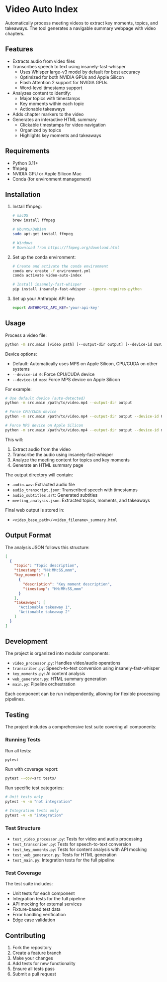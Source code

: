 # Video Auto Index

Automatically process meeting videos to extract key moments, topics, and takeaways. The tool generates a navigable summary webpage with video chapters.

## Features

- Extracts audio from video files
- Transcribes speech to text using insanely-fast-whisper
  - Uses Whisper large-v3 model by default for best accuracy
  - Optimized for both NVIDIA GPUs and Apple Silicon
  - Flash Attention 2 support for NVIDIA GPUs
  - Word-level timestamp support
- Analyzes content to identify:
  - Major topics with timestamps
  - Key moments within each topic
  - Actionable takeaways
- Adds chapter markers to the video
- Generates an interactive HTML summary
  - Clickable timestamps for video navigation
  - Organized by topics
  - Highlights key moments and takeaways

## Requirements

- Python 3.11+
- ffmpeg
- NVIDIA GPU or Apple Silicon Mac
- Conda (for environment management)

## Installation

1. Install ffmpeg:
   ```bash
   # macOS
   brew install ffmpeg

   # Ubuntu/Debian
   sudo apt-get install ffmpeg

   # Windows
   # Download from https://ffmpeg.org/download.html
   ```

2. Set up the conda environment:
   ```bash
   # Create and activate the conda environment
   conda env create -f environment.yml
   conda activate video-auto-index

   # Install insanely-fast-whisper
   pip install insanely-fast-whisper --ignore-requires-python
   ```

3. Set up your Anthropic API key:
   ```bash
   export ANTHROPIC_API_KEY='your-api-key'
   ```

## Usage

Process a video file:
```bash
python -m src.main [video path] [--output-dir output] [--device-id DEVICE]
```

Device options:
- Default: Automatically uses MPS on Apple Silicon, CPU/CUDA on other systems
- `--device-id 0`: Force CPU/CUDA device
- `--device-id mps`: Force MPS device on Apple Silicon

For example:
```bash
# Use default device (auto-detected)
python -m src.main /path/to/video.mp4 --output-dir output

# Force CPU/CUDA device
python -m src.main /path/to/video.mp4 --output-dir output --device-id 0

# Force MPS device on Apple Silicon
python -m src.main /path/to/video.mp4 --output-dir output --device-id mps
```

This will:
1. Extract audio from the video
2. Transcribe the audio using insanely-fast-whisper
3. Analyze the meeting content for topics and key moments
4. Generate an HTML summary page

The output directory will contain:
- `audio.wav`: Extracted audio file
- `audio_transcript.json`: Transcribed speech with timestamps
- `audio_subtitles.srt`: Generated subtitles
- `meeting_analysis.json`: Extracted topics, moments, and takeaways

Final web output is stored in:
- `<video_base_path>/<video_filename>_summary.html`

## Output Format

The analysis JSON follows this structure:
```json
[
  {
    "topic": "Topic description",
    "timestamp": "HH:MM:SS,mmm",
    "key_moments": [
      {
        "description": "Key moment description",
        "timestamp": "HH:MM:SS,mmm"
      }
    ],
    "takeaways": [
      "Actionable takeaway 1",
      "Actionable takeaway 2"
    ]
  }
]
```

## Development

The project is organized into modular components:
- `video_processor.py`: Handles video/audio operations
- `transcriber.py`: Speech-to-text conversion using insanely-fast-whisper
- `key_moments.py`: AI content analysis
- `web_generator.py`: HTML summary generation
- `main.py`: Pipeline orchestration

Each component can be run independently, allowing for flexible processing pipelines.

## Testing

The project includes a comprehensive test suite covering all components:

### Running Tests

Run all tests:
```bash
pytest
```

Run with coverage report:
```bash
pytest --cov=src tests/
```

Run specific test categories:
```bash
# Unit tests only
pytest -v -m "not integration"

# Integration tests only
pytest -v -m "integration"
```

### Test Structure

- `test_video_processor.py`: Tests for video and audio processing
- `test_transcriber.py`: Tests for speech-to-text conversion
- `test_key_moments.py`: Tests for content analysis with API mocking
- `test_web_generator.py`: Tests for HTML generation
- `test_main.py`: Integration tests for the full pipeline

### Test Coverage

The test suite includes:
- Unit tests for each component
- Integration tests for the full pipeline
- API mocking for external services
- Fixture-based test data
- Error handling verification
- Edge case validation

## Contributing

1. Fork the repository
2. Create a feature branch
3. Make your changes
4. Add tests for new functionality
5. Ensure all tests pass
6. Submit a pull request
